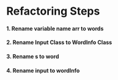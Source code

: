 # Refactoring Steps

#### 1. Rename variable name arr to words
#### 2. Rename Input Class to WordInfo Class
#### 3. Rename s to word
#### 4. Rename input to wordInfo